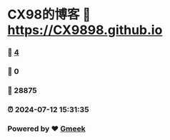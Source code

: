 # CX98的博客 :link: https://CX9898.github.io 
### :page_facing_up: [4](https://CX9898.github.io/tag.html) 
### :speech_balloon: 0 
### :hibiscus: 28875 
### :alarm_clock: 2024-07-12 15:31:35 
### Powered by :heart: [Gmeek](https://github.com/Meekdai/Gmeek)
